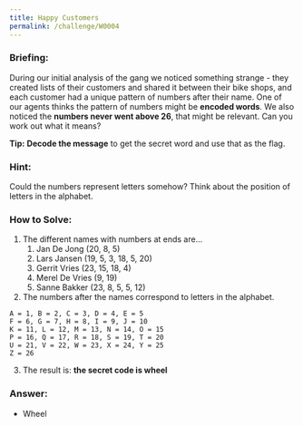 ```yaml
---
title: Happy Customers
permalink: /challenge/W0004
---
```


### Briefing: 
During our initial analysis of the gang we noticed something strange - they created lists of their customers and shared it between their bike shops, and each customer had a unique pattern of numbers after their name. One of our agents thinks the pattern of numbers might be **encoded words**. We also noticed the **numbers never went above 26**, that might be relevant. Can you work out what it means?

**Tip:** **Decode the message** to get the secret word and use that as the flag.

### Hint: 
Could the numbers represent letters somehow? Think about the position of letters in the alphabet.

### How to Solve: 
1. The different names with numbers at ends are...
    1. Jan De Jong (20, 8, 5)
    2. Lars Jansen (19, 5, 3, 18, 5, 20)
    3. Gerrit Vries (23, 15, 18, 4)
    4. Merel De Vries (9, 19)
    5. Sanne Bakker (23, 8, 5, 5, 12)
2. The numbers after the names correspond to letters in the alphabet.
```
A = 1, B = 2, C = 3, D = 4, E = 5
F = 6, G = 7, H = 8, I = 9, J = 10
K = 11, L = 12, M = 13, N = 14, O = 15
P = 16, Q = 17, R = 18, S = 19, T = 20
U = 21, V = 22, W = 23, X = 24, Y = 25
Z = 26
```
3. The result is: **the secret code is wheel**

### Answer:
- Wheel